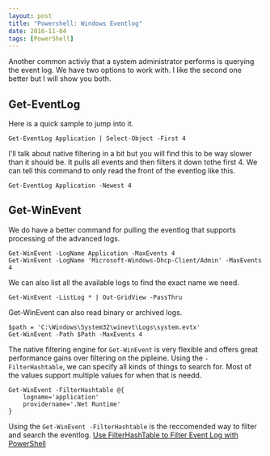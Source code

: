 ```yaml
---
layout: post
title: "Powershell: Windows Eventlog"
date: 2016-11-04
tags: [PowerShell]
---
```


Another common activiy that a system administrator performs is querying the event log. We have two options to work with. I like the second one better but I will show you both.

## Get-EventLog 

Here is a quick sample to jump into it.

    Get-EventLog Application | Select-Object -First 4


I'll talk about native filtering in a bit but you will find this to be way slower than it should be. It pulls all events and then filters it down tothe first 4. We can tell this command to only read the front of the eventlog like this.

    Get-EventLog Application -Newest 4

## Get-WinEvent

We do have a better command for pulling the eventlog that supports processing of the advanced logs.

    Get-WinEvent -LogName Application -MaxEvents 4
    Get-WinEvent -LogName 'Microsoft-Windows-Dhcp-Client/Admin' -MaxEvents 4


We can also list all the available logs to find the exact name we need.

    Get-WinEvent -ListLog * | Out-GridView -PassThru


Get-WinEvent can also read binary or archived logs.

    $path = 'C:\Windows\System32\winevt\Logs\system.evtx'
    Get-WinEvent -Path $Path -MaxEvents 4 

The native filtering engine for `Get-WinEvent` is very flexible and offers great performance gains over filtering on the pipleine. Using the `-FilterHashtable`, we can specify all kinds of things to search for. Most of the values support multiple values for when that is needd.

    Get-WinEvent -FilterHashtable @{
        logname='application'
        providername='.Net Runtime' 
    }

Using the `Get-WinEvent -FilterHashtable` is the reccomended way to filter and search the eventlog. [Use FilterHashTable to Filter Event Log with PowerShell](https://blogs.technet.microsoft.com/heyscriptingguy/2014/06/03/use-filterhashtable-to-filter-event-log-with-powershell/)